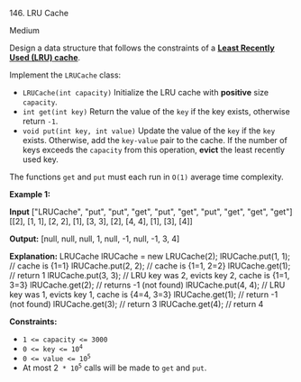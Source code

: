 ﻿146\. LRU Cache

Medium

Design a data structure that follows the constraints of a **[Least Recently Used (LRU) cache](https://en.wikipedia.org/wiki/Cache_replacement_policies#LRU)**.

Implement the `LRUCache` class:

*   `LRUCache(int capacity)` Initialize the LRU cache with **positive** size `capacity`.
*   `int get(int key)` Return the value of the `key` if the key exists, otherwise return `-1`.
*   `void put(int key, int value)` Update the value of the `key` if the `key` exists. Otherwise, add the `key-value` pair to the cache. If the number of keys exceeds the `capacity` from this operation, **evict** the least recently used key.

The functions `get` and `put` must each run in `O(1)` average time complexity.

**Example 1:**

**Input** \["LRUCache", "put", "put", "get", "put", "get", "put", "get", "get", "get"\] \[\[2\], \[1, 1\], \[2, 2\], \[1\], \[3, 3\], \[2\], \[4, 4\], \[1\], \[3\], \[4\]\]

**Output:** \[null, null, null, 1, null, -1, null, -1, 3, 4\]

**Explanation:** LRUCache lRUCache = new LRUCache(2); lRUCache.put(1, 1); // cache is {1=1} lRUCache.put(2, 2); // cache is {1=1, 2=2} lRUCache.get(1); // return 1 lRUCache.put(3, 3); // LRU key was 2, evicts key 2, cache is {1=1, 3=3} lRUCache.get(2); // returns -1 (not found) lRUCache.put(4, 4); // LRU key was 1, evicts key 1, cache is {4=4, 3=3} lRUCache.get(1); // return -1 (not found) lRUCache.get(3); // return 3 lRUCache.get(4); // return 4 

**Constraints:**

*   `1 <= capacity <= 3000`
*   <code>0 <= key <= 10<sup>4</sup></code>
*   <code>0 <= value <= 10<sup>5</sup></code>
*   At most 2<code> * 10<sup>5</sup></code> calls will be made to `get` and `put`.